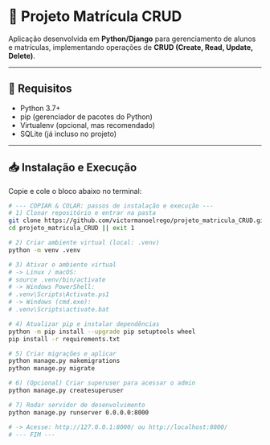 # 📘 Projeto Matrícula CRUD

Aplicação desenvolvida em **Python/Django** para gerenciamento de alunos e matrículas, implementando operações de **CRUD (Create, Read, Update, Delete)**.

---

## 🔧 Requisitos

- Python 3.7+  
- pip (gerenciador de pacotes do Python)  
- Virtualenv (opcional, mas recomendado)  
- SQLite (já incluso no projeto)  

---

## 📥 Instalação e Execução

Copie e cole o bloco abaixo no terminal:

```bash
# --- COPIAR & COLAR: passos de instalação e execução ---
# 1) Clonar repositório e entrar na pasta
git clone https://github.com/victormanoelrego/projeto_matricula_CRUD.git
cd projeto_matricula_CRUD || exit 1

# 2) Criar ambiente virtual (local: .venv)
python -m venv .venv

# 3) Ativar o ambiente virtual
# -> Linux / macOS:
# source .venv/bin/activate
# -> Windows PowerShell:
# .venv\Scripts\Activate.ps1
# -> Windows (cmd.exe):
# .venv\Scripts\activate.bat

# 4) Atualizar pip e instalar dependências
python -m pip install --upgrade pip setuptools wheel
pip install -r requirements.txt

# 5) Criar migrações e aplicar
python manage.py makemigrations
python manage.py migrate

# 6) (Opcional) Criar superuser para acessar o admin
python manage.py createsuperuser

# 7) Rodar servidor de desenvolvimento
python manage.py runserver 0.0.0.0:8000

# -> Acesse: http://127.0.0.1:8000/ ou http://localhost:8000/
# --- FIM ---


